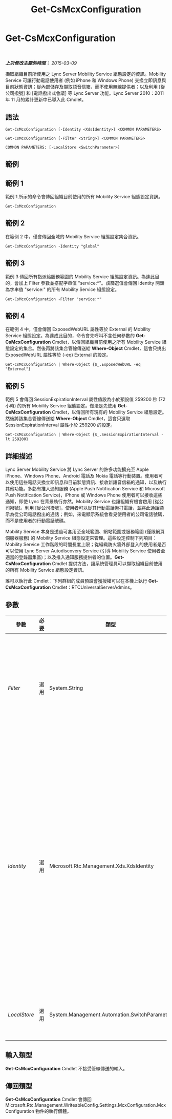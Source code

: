 ﻿---
title: Get-CsMcxConfiguration
TOCTitle: Get-CsMcxConfiguration
ms:assetid: a09c0d49-5377-4a22-89e6-2751030ccf20
ms:mtpsurl: https://technet.microsoft.com/zh-tw/library/Hh690031(v=OCS.15)
ms:contentKeyID: 49291836
ms.date: 08/10/2015
mtps_version: v=OCS.15
ms.translationtype: HT
---

# Get-CsMcxConfiguration

 

_**上次修改主題的時間：** 2015-03-09_

擷取組織目前所使用之 Lync Server Mobility Service 組態設定的資訊。Mobility Service 可讓行動電話使用者 (例如 iPhone 和 Windows Phone) 交換立即訊息與目前狀態資訊；從內部儲存及擷取語音信箱，而不使用無線提供者；以及利用 \[從公司撥號\] 和 \[電話撥出式會議\] 等 Lync Server 功能。Lync Server 2010：2011 年 11 月的累計更新中已導入此 Cmdlet。

## 語法

    Get-CsMcxConfiguration [-Identity <XdsIdentity>] <COMMON PARAMETERS>

    Get-CsMcxConfiguration [-Filter <String>] <COMMON PARAMETERS>

    COMMON PARAMETERS: [-LocalStore <SwitchParameter>]

## 範例

## 範例 1

範例 1 所示的命令會傳回組織目前使用的所有 Mobility Service 組態設定資訊。

    Get-CsMcxConfiguration

## 範例 2

在範例 2 中，僅會傳回全域的 Mobility Service 組態設定集合資訊。

    Get-CsMcxConfiguration -Identity "global"

## 範例 3

範例 3 傳回所有指派給服務範圍的 Mobility Service 組態設定資訊。為達此目的，會加上 Filter 參數並搭配字串值 "service:\*"。該篩選值會傳回 Identity 開頭為字串值 "service:" 的所有 Mobility Service 組態設定。

    Get-CsMcxConfiguration -Filter "service:*"

## 範例 4

在範例 4 中，僅會傳回 ExposedWebURL 屬性等於 External 的 Mobility Service 組態設定。為達成此目的，命令會先呼叫不含任何參數的 **Get-CsMcxConfiguration** Cmdlet，以傳回組織目前使用之所有 Mobility Service 組態設定的集合。然後再將該集合管線傳送給 **Where-Object** Cmdlet，這會只挑出 ExposedWebURL 屬性等於 (-eq) External 的設定。

    Get-CsMcxConfiguration | Where-Object {$_.ExposedWebURL -eq "External"}

## 範例 5

範例 5 會傳回 SessionExpirationInterval 屬性值設為小於預設值 259200 秒 (72 小時) 的所有 Mobility Service 組態設定。做法是先使用 **Get-CsMcxConfiguration** Cmdlet，以傳回所有現有的 Mobility Service 組態設定。然後將該集合管線傳送給 **Where-Object** Cmdlet，這會只選取 SessionExpirationInterval 屬性小於 259200 的設定。

    Get-CsMcxConfiguration | Where-Object {$_.SessionExpirationInterval -lt 259200}

## 詳細描述

Lync Server Mobility Service 將 Lync Server 的許多功能擴充至 Apple iPhone、Windows Phone、Android 電話及 Nokia 電話等行動裝置。使用者可以使用這些電話交換立即訊息和目前狀態資訊、接收新語音信箱的通知，以及執行其他功能。多虧有推入通知服務 (Apple Push Notification Service 和 Microsoft Push Notification Service)，iPhone 或 Windows Phone 使用者可以接收這些通知，即使 Lync 在背景執行亦然。Mobility Service 也讓組織有機會啟用 \[從公司撥號\]。利用 \[從公司撥號\]，使用者可以從其行動電話撥打電話，並將此通話顯示為從公司電話撥出的通話；例如，來電顯示系統會看見使用者的公司電話號碼，而不是使用者的行動電話號碼。

Mobility Service 本身是透過可套用至全域範圍、網站範圍或服務範圍 (僅限網頁伺服器服務) 的 Mobility Service 組態設定來管理。這些設定控制下列項目：Mobility Service 工作階段的時間長度上限；從組織防火牆外部登入的使用者是否可以使用 Lync Server Autodiscovery Service (引導 Mobility Service 使用者至適當的登錄器集區)；以及推入通知服務提供者的位置。**Get-CsMcxConfiguration** Cmdlet 提供方法，讓系統管理員可以擷取組織目前使用的所有 Mobility Service 組態設定資訊。

誰可以執行此 Cmdlet：下列群組的成員預設會獲授權可以在本機上執行 **Get-CsMcxConfiguration** Cmdlet：RTCUniversalServerAdmins。

## 參數


<table>
<colgroup>
<col style="width: 25%" />
<col style="width: 25%" />
<col style="width: 25%" />
<col style="width: 25%" />
</colgroup>
<thead>
<tr class="header">
<th>參數</th>
<th>必要</th>
<th>類型</th>
<th>說明</th>
</tr>
</thead>
<tbody>
<tr class="odd">
<td><p><em>Filter</em></p></td>
<td><p>選用</p></td>
<td><p>System.String</p></td>
<td><p>可讓您使用萬用字元傳回 Mobility Service 組態設定集合。例如，若要傳回在此網站範圍所設定之所有設定集合，請使用下列語法：</p>
<p>-Filter site:*</p>
<p>若要傳回在服務範圍設定的所有設定集合，請使用下列語法：</p>
<p>-Filter service:*</p></td>
</tr>
<tr class="even">
<td><p><em>Identity</em></p></td>
<td><p>選用</p></td>
<td><p>Microsoft.Rtc.Management.Xds.XdsIdentity</p></td>
<td><p>表示您要傳回之 Mobility Service 組態設定集合的唯一識別碼。若要參照全域設定，請使用下列語法：</p>
<p>-Identity global</p>
<p>若要參照在此網站範圍設定的集合，請使用類似下列的語法：</p>
<p>-Identity site:Redmond</p>
<p>若要參照在服務範圍設定的集合，請使用類似下列的語法：</p>
<p>-Identity service:WebServer:atl-cs-001.litwareinc.com</p>
<p>請注意，如有指定 Identity，即無法使用萬用字元。如果您必須使用萬用字元，請改用 Filter 參數。</p>
<p>若未指定此參數，則 <strong>Get-CsMcxConfiguration</strong> 會傳回組織使用之所有 Mobility Service 組態設定的集合。</p></td>
</tr>
<tr class="odd">
<td><p><em>LocalStore</em></p></td>
<td><p>選用</p></td>
<td><p>System.Management.Automation.SwitchParameter</p></td>
<td><p>從 中央管理存放區 本機複本擷取 Mobility Service 組態資料，而不從 中央管理存放區 本身擷取。</p></td>
</tr>
</tbody>
</table>


## 輸入類型

**Get-CsMcxConfiguration** Cmdlet 不接受管線傳送的輸入。

## 傳回類型

**Get-CsMcxConfiguration** Cmdlet 會傳回 Microsoft.Rtc.Management.WriteableConfig.Settings.McxConfiguration.McxConfiguration 物件的執行個體。


